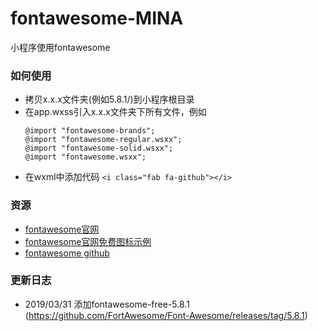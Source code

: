 # fontawesome-MINA
小程序使用fontawesome

### 如何使用
- 拷贝x.x.x文件夹(例如5.8.1/)到小程序根目录
- 在app.wxss引入x.x.x文件夹下所有文件，例如
  ```
  @import "fontawesome-brands";
  @import "fontawesome-regular.wsxx";
  @import "fontawesome-solid.wsxx";
  @import "fontawesome.wsxx";
  ```
- 在wxml中添加代码 ```<i class="fab fa-github"></i>```

### 资源
- [fontawesome官网](https://fontawesome.com)
- [fontawesome官网免费图标示例](https://fontawesome.com/icons?d=gallery&m=free)
- [fontawesome github](https://github.com/FortAwesome/Font-Awesome)

### 更新日志
- 2019/03/31 添加fontawesome-free-5.8.1 (https://github.com/FortAwesome/Font-Awesome/releases/tag/5.8.1)
